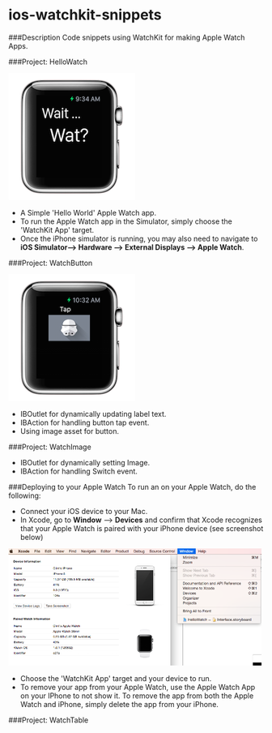 # ios-watchkit-snippets

###Description
Code snippets using WatchKit for making Apple Watch Apps.

###Project: HelloWatch

![icon](imgs/screen_hello.png)

* A Simple 'Hello World' Apple Watch app.
* To run the Apple Watch app in the Simulator, simply choose the 'WatchKit App' target.
* Once the iPhone simulator is running, you may also need to navigate to __iOS Simulator--> Hardware --> External Displays --> Apple Watch__.

###Project: WatchButton

![icon](imgs/screen_button.png)

* IBOutlet for dynamically updating label text. 
* IBAction for handling button tap event.
* Using image asset for button.

###Project: WatchImage
* IBOutlet for dynamically setting Image.
* IBAction for handling Switch event.

###Deploying to your Apple Watch
To run an on your Apple Watch, do the following:

* Connect your iOS device to your Mac.
* In Xcode, go to __Window__ --> __Devices__ and confirm that Xcode recognizes that your Apple Watch is paired with your iPhone device (see screenshot below)

![icon](imgs/xcode_devices.png)

* Choose the 'WatchKit App' target and your device to run.
* To remove your app from your Apple Watch, use the Apple Watch App on your IPhone to not show it.  To remove the app from both the Apple Watch and iPhone, simply delete the app from your iPhone.

###Project: WatchTable



